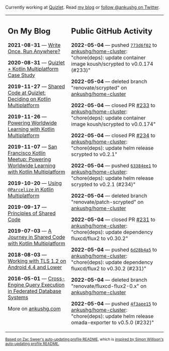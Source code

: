 Currently working at [Quizlet](https://quizlet.com/). Read [my blog](https://ankushg.com/) or [follow @ankushg on Twitter](https://twitter.com/ankushg).

<table><tr><td valign="top" width="40%">

## On My Blog
<!-- blog starts -->
**2021-08-31** — [Write Once, Run Anywhere?](https://ankushg.com/posts/write-once-run-anywhere-increment/)

**2020-08-31** — [Quizlet + Kotlin Multiplatform Case Study](https://ankushg.com/posts/quizlet-kotlin-multiplatform-case-study/)

**2019-11-27** — [Shared Code at Quizlet: Deciding on Kotlin Multiplatform](https://ankushg.com/posts/shared-code-kotlin-multiplatform/)

**2019-11-26** — [Powering Worldwide Learning with Kotlin Multiplatform](https://ankushg.com/speaking/droidcon-sf-2019)

**2019-11-07** — [San Francisco Kotlin Meetup: Powering Worldwide Learning with Kotlin Multiplatform](https://ankushg.com/speaking/sf-kotlin-meetup-2019)

**2019-10-20** — [Using `@Parcelize` in Kotlin Multiplatform](https://ankushg.com/posts/multiplatform-parcelize/)

**2019-09-17** — [Principles of Shared Code](https://ankushg.com/speaking/denver-startup-week-2019)

**2019-07-03** — [A Journey in Shared Code with Kotlin Multiplatform](https://ankushg.com/speaking/droidcon-berlin-2019)

**2018-08-03** — [Working with TLS 1.2 on Android 4.4 and Lower](https://ankushg.com/posts/tls-1.2-on-android/)

**2016-05-01** — [Cross-Engine Query Execution in Federated Database Systems](https://ankushg.com/projects/thesis)
<!-- blog ends -->
More on [ankushg.com](https://ankushg.com/)
</td><td valign="top" width="60%">

## Public GitHub Activity
<!-- githubActivity starts -->
**2022-05-04** — pushed [`773d6f02`](https://github.com/ankushg/home-cluster/commit/773d6f02baae3938cc86ebc9991c13fd1f3d1019) to [ankushg/home-cluster](https://api.github.com/repos/ankushg/home-cluster): "chore(deps): update container image koush/scrypted to v0.0.174 (#233)"

**2022-05-04** — deleted branch "renovate/scrypted" on [ankushg/home-cluster](https://api.github.com/repos/ankushg/home-cluster)

**2022-05-04** — closed PR [#233](https://github.com/ankushg/home-cluster/pull/233) to [ankushg/home-cluster](https://api.github.com/repos/ankushg/home-cluster): "chore(deps): update container image koush/scrypted to v0.0.174"

**2022-05-04** — closed PR [#234](https://github.com/ankushg/home-cluster/pull/234) to [ankushg/home-cluster](https://api.github.com/repos/ankushg/home-cluster): "chore(deps): update helm release scrypted to v0.2.1"

**2022-05-04** — pushed [`63384ee1`](https://github.com/ankushg/home-cluster/commit/63384ee1b4bef05ef2a01bd36b8e446daa55acbb) to [ankushg/home-cluster](https://api.github.com/repos/ankushg/home-cluster): "chore(deps): update helm release scrypted to v0.2.1 (#234)"

**2022-05-04** — deleted branch "renovate/patch-scrypted" on [ankushg/home-cluster](https://api.github.com/repos/ankushg/home-cluster)

**2022-05-04** — closed PR [#231](https://github.com/ankushg/home-cluster/pull/231) to [ankushg/home-cluster](https://api.github.com/repos/ankushg/home-cluster): "chore(deps): update dependency fluxcd/flux2 to v0.30.2"

**2022-05-04** — pushed [`6d28b4a5`](https://github.com/ankushg/home-cluster/commit/6d28b4a524d47a100c1966cbdc3d5375608ff41c) to [ankushg/home-cluster](https://api.github.com/repos/ankushg/home-cluster): "chore(deps): update dependency fluxcd/flux2 to v0.30.2 (#231)"

**2022-05-04** — deleted branch "renovate/fluxcd-flux2-0.x" on [ankushg/home-cluster](https://api.github.com/repos/ankushg/home-cluster)

**2022-05-04** — pushed [`4f3aee15`](https://github.com/ankushg/home-cluster/commit/4f3aee15a4de625d5c3004f81f81c5832b5e1a56) to [ankushg/home-cluster](https://api.github.com/repos/ankushg/home-cluster): "chore(deps): update helm release omada-exporter to v0.5.0 (#232)"
<!-- githubActivity ends -->
</td></tr></table>

<sub><a href="https://github.com/ZacSweers/ZacSweers">Based on Zac Sweer's auto-updating profile README</a>, which is <a href="https://simonwillison.net/2020/Jul/10/self-updating-profile-readme/">inspired by Simon Willison's auto-updating profile README.</a></sub>